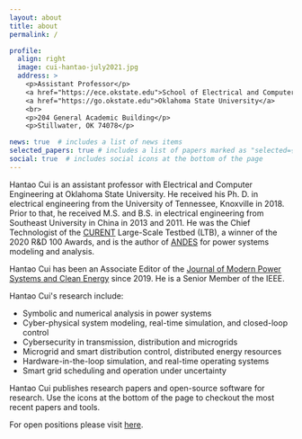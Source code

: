 ```yaml
---
layout: about
title: about
permalink: /

profile:
  align: right
  image: cui-hantao-july2021.jpg
  address: >
    <p>Assistant Professor</p>
    <a href="https://ece.okstate.edu">School of Electrical and Computer Engineering</a>
    <a href="https://go.okstate.edu">Oklahoma State University</a>
    <br>
    <p>204 General Academic Building</p>
    <p>Stillwater, OK 74078</p>

news: true  # includes a list of news items
selected_papers: true # includes a list of papers marked as "selected={true}"
social: true  # includes social icons at the bottom of the page
---
```

Hantao Cui is an assistant professor with Electrical and Computer Engineering at
Oklahoma State University. He received his Ph. D. in electrical engineering from
the University of Tennessee, Knoxville in 2018. Prior to that, he received M.S.
and B.S. in electrical engineering from Southeast University in China in 2013
and 2011. He was the Chief Technologist of the [CURENT](https://curent.utk.edu)
Large-Scale Testbed (LTB), a winner of the 2020 R&D 100 Awards, and is the
author of [ANDES](https://github.com/cuihantao/andes) for power systems modeling
and analysis.

Hantao Cui has been an Associate Editor of the [Journal of Modern Power Systems
and Clean Energy](http://www.mpce.info) since 2019. He is a Senior Member of the
IEEE.

Hantao Cui's research include:

- Symbolic and numerical analysis in power systems
- Cyber-physical system modeling, real-time simulation, and closed-loop control
- Cybersecurity in transmission, distribution and microgrids
- Microgrid and smart distribution control, distributed energy resources
- Hardware-in-the-loop simulation, and real-time operating systems
- Smart grid scheduling and operation under uncertainty

Hantao Cui publishes research papers and open-source software for research.
Use the icons at the bottom of the page to checkout the most recent papers and tools.

For open positions please visit [here](group/#openings).
